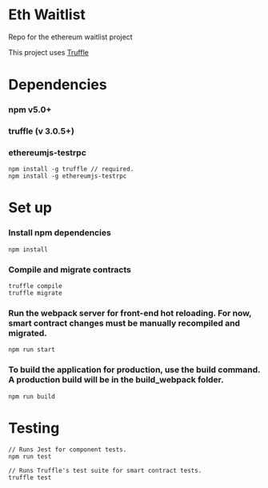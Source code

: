 # Eth Waitlist

Repo for the ethereum waitlist project

This project uses [Truffle](http://truffleframework.com/)


# Dependencies

### npm v5.0+
### truffle (v 3.0.5+)
### ethereumjs-testrpc

```
npm install -g truffle // required.
npm install -g ethereumjs-testrpc
```


# Set up

### Install npm dependencies

```
npm install
```

### Compile and migrate contracts

```
truffle compile
truffle migrate
```

### Run the webpack server for front-end hot reloading. For now, smart contract changes must be manually recompiled and migrated.

```
npm run start
```


### To build the application for production, use the build command. A production build will be in the build_webpack folder.

```
npm run build
```

# Testing

```
// Runs Jest for component tests.
npm run test

// Runs Truffle's test suite for smart contract tests.
truffle test
```

